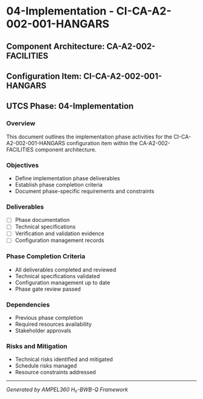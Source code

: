 # 04-Implementation - CI-CA-A2-002-001-HANGARS

## Component Architecture: CA-A2-002-FACILITIES
## Configuration Item: CI-CA-A2-002-001-HANGARS
## UTCS Phase: 04-Implementation

### Overview
This document outlines the implementation phase activities for the CI-CA-A2-002-001-HANGARS configuration item within the CA-A2-002-FACILITIES component architecture.

### Objectives
- Define implementation phase deliverables
- Establish phase completion criteria
- Document phase-specific requirements and constraints

### Deliverables
- [ ] Phase documentation
- [ ] Technical specifications
- [ ] Verification and validation evidence
- [ ] Configuration management records

### Phase Completion Criteria
- All deliverables completed and reviewed
- Technical specifications validated
- Configuration management up to date
- Phase gate review passed

### Dependencies
- Previous phase completion
- Required resources availability
- Stakeholder approvals

### Risks and Mitigation
- Technical risks identified and mitigated
- Schedule risks managed
- Resource constraints addressed

---
*Generated by AMPEL360 H₂-BWB-Q Framework*
